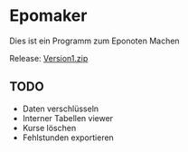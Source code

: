 # Epomaker
Dies ist ein Programm zum Eponoten Machen

Release: [Version1.zip](https://github.com/Janniboy951/Epomaker/files/4824132/Version1.zip)

## TODO

- Daten verschlüsseln
- Interner Tabellen viewer
- Kurse löschen
- Fehlstunden exportieren
